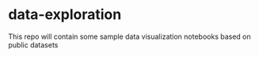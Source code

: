 # data-exploration
This repo will contain some sample data visualization notebooks based on public datasets

